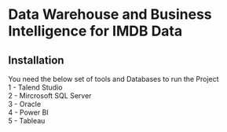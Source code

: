 # Data Warehouse and Business Intelligence for IMDB Data

## Installation

You need the below set of tools and Databases to run the Project  
1 - Talend Studio  
2 - Mircrosoft SQL Server  
3 - Oracle  
4 - Power BI  
5 - Tableau  


